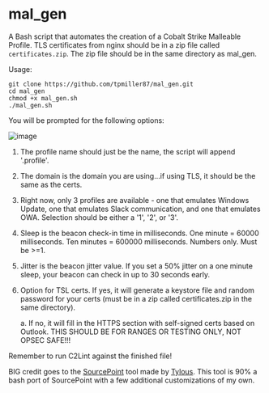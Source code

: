 # mal_gen
A Bash script that automates the creation of a Cobalt Strike Malleable Profile. TLS certificates from nginx should be in a zip file called `certificates.zip`. The zip file should be in the same directory as mal_gen.

Usage:
```
git clone https://github.com/tpmiller87/mal_gen.git
cd mal_gen
chmod +x mal_gen.sh
./mal_gen.sh
```

You will be prompted for the following options:

![image](https://github.com/tpmiller87/mal_gen/assets/15959707/c2f56f70-ca2a-49d0-b6f5-3800bcb199f6)

1. The profile name should just be the name, the script will append '.profile'.
2. The domain is the domain you are using...if using TLS, it should be the same as the certs.
3. Right now, only 3 profiles are available - one that emulates Windows Update, one that emulates Slack communication, and one that emulates OWA. Selection should be either a '1', '2', or '3'.
4. Sleep is the beacon check-in time in milliseconds. One minute = 60000 milliseconds. Ten minutes = 600000 milliseconds. Numbers only. Must be >=1.
5. Jitter is the beacon jitter value. If you set a 50% jitter on a one minute sleep, your beacon can check in up to 30 seconds early.
6. Option for TSL certs. If yes, it will generate a keystore file and random password for your certs (must be in a zip called certificates.zip in the same directory).

   a. If no, it will fill in the HTTPS section with self-signed certs based on Outlook. THIS SHOULD BE FOR RANGES OR TESTING ONLY, NOT OPSEC SAFE!!!

Remember to run C2Lint against the finished file!

BIG credit goes to the [SourcePoint](https://github.com/Tylous/SourcePoint) tool made by [Tylous](https://github.com/Tylous).
This tool is 90% a bash port of SourcePoint with a few additional customizations of my own.
